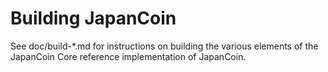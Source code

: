 Building JapanCoin
================

See doc/build-*.md for instructions on building the various
elements of the JapanCoin Core reference implementation of JapanCoin.
